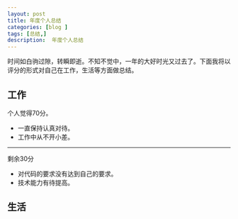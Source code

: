 ```yaml
---
layout: post
title: 年度个人总结
categories: [blog ]
tags: [总结,]
description:  年度个人总结
---
```


时间如白驹过隙，转瞬即逝。不知不觉中，一年的大好时光又过去了。下面我将以评分的形式对自己在工作，生活等方面做总结。

## 工作

个人觉得70分。

* 一直保持认真对待。
* 工作中从不开小差。
___

剩余30分

* 对代码的要求没有达到自己的要求。
* 技术能力有待提高。

## 生活